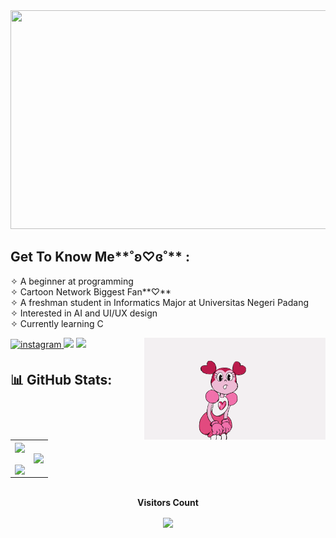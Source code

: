 <img src="https://github.com/setyacarinaa/setyacarinaa/blob/main/W(1).gif" width="800" height="350"/>

## Get To Know Me**˚ʚ♡ɞ˚**  :
✧   A beginner at programming<br>
✧   Cartoon Network Biggest Fan**♡**<br>
✧   A freshman student in Informatics Major at Universitas Negeri Padang<br>
✧   Interested in AI and UI/UX design<br>
✧   Currently learning C<br>

<a href="https://instagram.com/setyacarinaa" target="_blank">
<img src=https://img.shields.io/badge/instagram-%ff5851db.svg?color=C13584&style=for-the-badge&logo=instagram&logoColor=white alt=instagram style="margin-bottom: 5px;" />
</a>

<img src="https://user-images.githubusercontent.com/73097560/115834477-dbab4500-a447-11eb-908a-139a6edaec5c.gif">
<img src="https://github.com/setyacarinaa/setyacarinaa/blob/main/spinel(1).gif" align="right" width="290">

<img src="{https://img.shields.io/badge/Instagram-E4405F?style=for-the-badge&logo=instagram&logoColor=white}" />

## 📊 GitHub Stats:
<table align="center">
  <tr>
    <td><img width="500p" align="center" src="https://awesome-github-stats.azurewebsites.net/user-stats/setyacarinaa?cardType=github&theme=omni&hide_border=false&include_all_commits=false&count_private=true"><br><br><img align="center" src="https://github-readme-streak-stats.herokuapp.com/?user=setyacarinaa&theme=omni&hide_border=false"></td>
    <td><img width="500p" align="center" src="https://github-readme-stats.vercel.app/api/top-langs/?username=setyacarinaa&theme=omni&hide_border=false&include_all_commits=false&count_private=true&layout=compact"></td>
  </tr>
</table>

<br>
<div align="center">
 <b style = {font-weight: 3000}>Visitors Count</b>
<p align="center"><img align="center" src="https://profile-counter.glitch.me/{setyacarinaa}/count.svg" /></p> 
<br>
</div>

<!---
setyacarinaa/setyacarinaa is a ✨ special ✨ repository because its `README.md` (this file) appears on your GitHub profile.
You can click the Preview link to take a look at your changes.
--->
